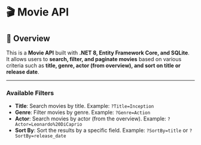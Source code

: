 # 🎬 Movie API

## 📖 Overview
This is a **Movie API** built with **.NET 8, Entity Framework Core, and SQLite**.  
It allows users to **search, filter, and paginate movies** based on various criteria such as **title, genre, actor (from overview), and sort on title or release date**.

---

### Available Filters
- **Title**: Search movies by title. Example: `?Title=Inception`
- **Genre**: Filter movies by genre. Example: `?Genre=Action`
- **Actor**: Search movies by actor (from the overview). Example: `?Actor=Leonardo%20DiCaprio`
- **Sort By**: Sort the results by a specific field. Example: `?SortBy=title` or `?SortBy=release_date`
